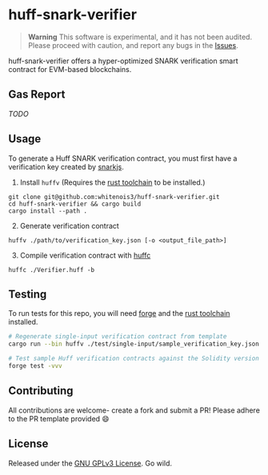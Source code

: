 # huff-snark-verifier

> **Warning**
> This software is experimental, and it has not been audited. Please proceed with caution, and report any bugs in the [Issues](https://github.com/whitenois3/huff-snark-verifier/issues).

huff-snark-verifier offers a hyper-optimized SNARK verification smart contract for EVM-based blockchains.

## Gas Report
*TODO*

## Usage

To generate a Huff SNARK verification contract, you must first have a verification key created by [snarkjs](https://github.com/iden3/snarkjs).

1. Install `huffv` (Requires the [rust toolchain](https://www.rust-lang.org/tools/install) to be installed.)
```
git clone git@github.com:whitenois3/huff-snark-verifier.git
cd huff-snark-verifier && cargo build
cargo install --path .
```

2. Generate verification contract
```
huffv ./path/to/verification_key.json [-o <output_file_path>]
```

3. Compile verification contract with [huffc](https://github.com/huff-language/huff-rs)
```
huffc ./Verifier.huff -b
```

## Testing
To run tests for this repo, you will need [forge](https://github.com/foundry-rs/foundry) and the [rust toolchain](https://www.rust-lang.org/tools/install) installed.

```sh
# Regenerate single-input verification contract from template
cargo run --bin huffv ./test/single-input/sample_verification_key.json > ./test/single-input/SampleVerifier.huff

# Test sample Huff verification contracts against the Solidity version
forge test -vvv
```

## Contributing
All contributions are welcome- create a fork and submit a PR! Please adhere to the PR template provided :smile:

## License
Released under the [GNU GPLv3 License](./LICENSE.md). Go wild.
